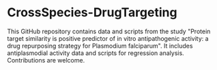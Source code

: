 # CrossSpecies-DrugTargeting
This GitHub repository contains data and scripts from the study "Protein target similarity is positive predictor of in vitro antipathogenic activity: a drug repurposing strategy for Plasmodium falciparum". It includes antiplasmodial activity data and scripts for regression analysis. Contributions are welcome.
